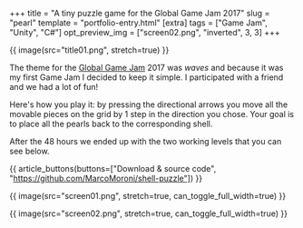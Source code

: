 +++
title = "A tiny puzzle game for the Global Game Jam 2017"
slug = "pearl"
template = "portfolio-entry.html"
[extra]
tags = ["Game Jam", "Unity", "C#"]
opt_preview_img = ["screen02.png", "inverted", 3, 3]
+++

{{ image(src="title01.png", stretch=true) }}

The theme for the [Global Game Jam](https://globalgamejam.org/) 2017 was *waves* and because it was my first Game Jam I decided to keep it simple. I participated with a friend and we had a lot of fun!

Here's how you play it: by pressing the directional arrows you move all the movable pieces on the grid by 1 step in the direction you chose. Your goal is to place all the pearls back to the corresponding shell.

After the 48 hours we ended up with the two working levels that you can see below.

{{ article_buttons(buttons=["Download & source code", "https://github.com/MarcoMoroni/shell-puzzle"]) }}

{{ image(src="screen01.png", stretch=true, can_toggle_full_width=true) }}

{{ image(src="screen02.png", stretch=true, can_toggle_full_width=true) }}
